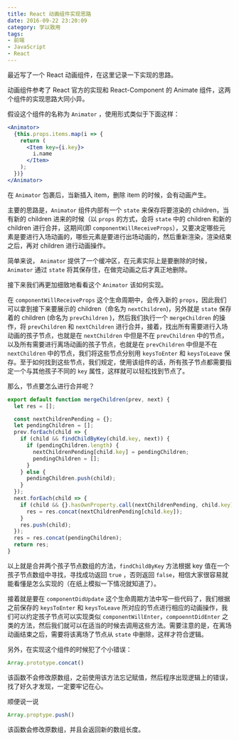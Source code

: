 ```yaml
---
title: React 动画组件实现思路
date: 2016-09-22 23:20:09
category: 学以致用
tags:
- 前端
- JavaScript
- React
---
```


最近写了一个 React 动画组件，在这里记录一下实现的思路。

动画组件参考了 React 官方的实现和 React-Component 的 Animate 组件，这两个组件的实现思路大同小异。

<!-- more -->

假设这个组件的名称为 `Animator` ，使用形式类似于下面这样：

```jsx
<Animator>
  {this.props.items.map(i => {
    return (
      <Item key={i.key}>
        i.name
      </Item>
    );
  })}
</Animator>
```

在 `Animator` 包裹后，当新插入 item，删除 item 的时候，会有动画产生。

主要的思路是，`Animator` 组件内部有一个 `state` 来保存将要渲染的 children，当有新的 children 进来的时候（以 `props` 的方式，会将 `state` 中的 children 和新的 children 进行合并，这期间(即 `componentWillReceiveProps`），又要决定哪些元素是要进行入场动画的，哪些元素是要进行出场动画的，然后重新渲染，渲染结束之后，再对 children 进行动画操作。

简单来说， `Animator` 提供了一个缓冲区，在元素实际上是要删除的时候，`Animator` 通过 `state` 将其保存住，在做完动画之后才真正地删除。

接下来我们再更加细致地看看这个 `Animator` 该如何实现。

在 `componentWillReceiveProps` 这个生命周期中，会传入新的 `props`，因此我们可以拿到接下来要展示的 children（命名为 `nextChildren`)，另外就是 `state` 保存着的 children (命名为 `prevChildren` )，然后我们执行一个 `mergeChildren` 的操作，将 `prevChildren` 和 `nextChildren` 进行合并，接着，找出所有需要进行入场动画的孩子节点，也就是在 `nextChildren` 中但是不在 `prevChildren` 中的节点，以及所有需要进行离场动画的孩子节点，也就是在 `prevChildren` 中但是不在 `nextChildren` 中的节点，我们将这些节点分别用 `keysToEnter` 和 `keysToLeave` 保存。至于如何找到这些节点，我们规定，使用该组件的话，所有孩子节点都需要指定一个与其他孩子不同的 `key` 属性，这样就可以轻松找到节点了。

那么，节点要怎么进行合并呢？

```javascript
export default function mergeChildren(prev, next) {
  let res = [];

  const nextChildrenPending = {};
  let pendingChildren = [];
  prev.forEach(child => {
    if (child && findChildByKey(child.key, next)) {
      if (pendingChildren.length) {
        nextChildrenPending[child.key] = pendingChildren;
        pendingChildren = [];
      }
    } else {
      pendingChildren.push(child);
    }
  });
  next.forEach(child => {
    if (child && {}.hasOwnProperty.call(nextChildrenPending, child.key)) {
      res = res.concat(nextChildrenPending[child.key]);
    }
    res.push(child);
  });
  res = res.concat(pendingChildren);
  return res;
}
```

以上就是合并两个孩子节点数组的方法，`findChildByKey` 方法根据 key 值在一个孩子节点数组中寻找，寻找成功返回 `true` ，否则返回 `false`，相信大家很容易就能看懂是怎么实现的（在纸上模拟一下情况就知道了）。

接着就是要在 `componentDidUpdate` 这个生命周期方法中写一些代码了，我们根据之前保存的 `keysToEnter` 和 `keysToLeave` 所对应的节点进行相应的动画操作，我们可以约定孩子节点可以实现类似 `componentWillEnter`，`compoenntDidEnter` 之类的方法，然后我们就可以在适当的时候去调用这些方法。需要注意的是，在离场动画结束之后，需要将该离场了节点从 `state` 中删除，这样才符合逻辑。

另外，在实现这个组件的时候犯了个小错误：

```javascript
Array.prototype.concat()
```

该函数不会修改原数组，之前使用该方法忘记赋值，然后程序出现逻辑上的错误，找了好久才发现，一定要牢记在心。

顺便说一说

```javascript
Array.proptype.push()
```

该函数会修改原数组，并且会返回新的数组长度。